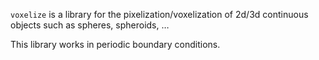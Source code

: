 `voxelize` is a library for the pixelization/voxelization of 2d/3d continuous
objects such as spheres, spheroids, …

This library works in periodic boundary conditions.

